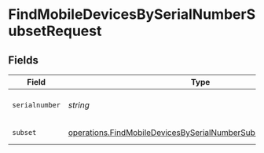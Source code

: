 # FindMobileDevicesBySerialNumberSubsetRequest


## Fields

| Field                                                                                                                                                     | Type                                                                                                                                                      | Required                                                                                                                                                  | Description                                                                                                                                               |
| --------------------------------------------------------------------------------------------------------------------------------------------------------- | --------------------------------------------------------------------------------------------------------------------------------------------------------- | --------------------------------------------------------------------------------------------------------------------------------------------------------- | --------------------------------------------------------------------------------------------------------------------------------------------------------- |
| `serialnumber`                                                                                                                                            | *string*                                                                                                                                                  | :heavy_check_mark:                                                                                                                                        | Serial number to filter by                                                                                                                                |
| `subset`                                                                                                                                                  | [operations.FindMobileDevicesBySerialNumberSubsetPathParamSubset](../../../sdk/models/operations/findmobiledevicesbyserialnumbersubsetpathparamsubset.md) | :heavy_check_mark:                                                                                                                                        | Subset to filter by                                                                                                                                       |